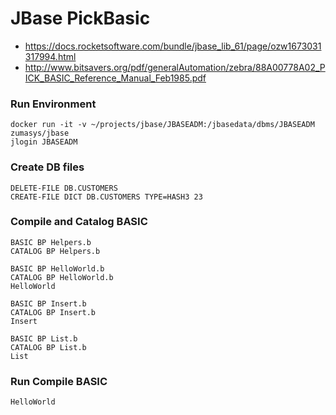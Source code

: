 # JBase PickBasic

- https://docs.rocketsoftware.com/bundle/jbase_lib_61/page/ozw1673031317994.html
- http://www.bitsavers.org/pdf/generalAutomation/zebra/88A00778A02_PICK_BASIC_Reference_Manual_Feb1985.pdf

### Run Environment

```
docker run -it -v ~/projects/jbase/JBASEADM:/jbasedata/dbms/JBASEADM zumasys/jbase
jlogin JBASEADM
```

### Create DB files

```
DELETE-FILE DB.CUSTOMERS
CREATE-FILE DICT DB.CUSTOMERS TYPE=HASH3 23
```

### Compile and Catalog BASIC

```
BASIC BP Helpers.b
CATALOG BP Helpers.b

BASIC BP HelloWorld.b
CATALOG BP HelloWorld.b
HelloWorld

BASIC BP Insert.b
CATALOG BP Insert.b
Insert

BASIC BP List.b
CATALOG BP List.b
List
```

### Run Compile BASIC

```
HelloWorld
```
